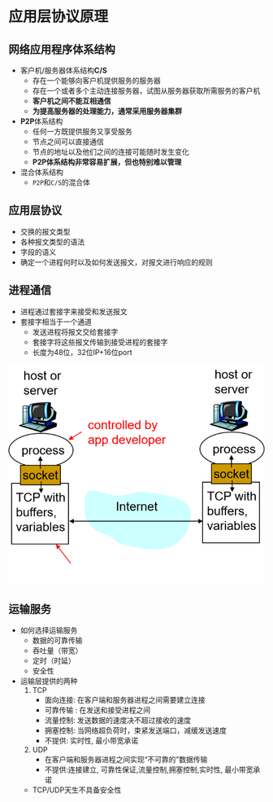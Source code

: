 <!--
 * @Descripttion: 
 * @version: 
 * @Author: WangQing
 * @email: 2749374330@qq.com
 * @Date: 2019-12-02 16:05:35
 * @LastEditors: WangQing
 * @LastEditTime: 2019-12-02 16:43:37
 -->
# 应用层协议原理

## 网络应用程序体系结构

- 客户机/服务器体系结构**C/S**
    - 存在一个能够向客户机提供服务的服务器
    - 存在一个或者多个主动连接服务器，试图从服务器获取所需服务的客户机
    - **客户机之间不能互相通信**
    - **为提高服务器的处理能力，通常采用服务器集群**
- **P2P**体系结构
    - 任何一方既提供服务又享受服务
    - 节点之间可以直接通信
    - 节点的地址以及他们之间的连接可能随时发生变化
    - **P2P体系结构非常容易扩展，但也特别难以管理**
- 混合体系结构
    - ```P2P```和```C/S```的混合体

## 应用层协议

- 交换的报文类型
- 各种报文类型的语法
- 字段的语义
- 确定一个进程何时以及如何发送报文，对报文进行响应的规则

## 进程通信

- 进程通过套接字来接受和发送报文
- 套接字相当于一个通道
    - 发送进程将报文交给套接字
    - 套接字将这些报文传输到接受进程的套接字
    - 长度为48位，32位IP+16位port

![](images/2019-12-02-16-26-55.png)

## 运输服务

- 如何选择运输服务
    - 数据的可靠传输
    - 吞吐量（带宽）
    - 定时（时延）
    - 安全性
- 运输层提供的两种
    1. TCP
        - 面向连接: 在客户端和服务器进程之间需要建立连接
        - 可靠传输 : 在发送和接受进程之间
        - 流量控制: 发送数据的速度决不超过接收的速度 
        - 拥塞控制: 当网络超负荷时，束紧发送端口，减缓发送速度
        - 不提供: 实时性, 最小带宽承诺
    2. UDP
        - 在客户端和服务器进程之间实现“不可靠的”数据传输
        - 不提供:连接建立, 可靠性保证,流量控制,拥塞控制,实时性, 最小带宽承诺
    - TCP/UDP天生不具备安全性